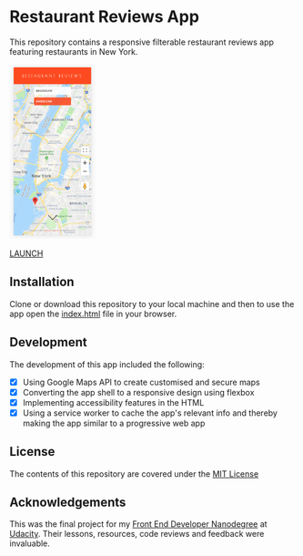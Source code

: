 # Restaurant Reviews App

This repository contains a responsive filterable restaurant reviews app featuring restaurants in New York.

<img src="/img/restaurant-reviews-screenshot.png" alt="screenshot of app" width="30%" height="30%">

[LAUNCH][1]

## Installation

Clone or download this repository to your local machine and then to use the app open the [index.html](index.html) file in your browser.

## Development

The development of this app included the following:

* [x] Using Google Maps API to create customised and secure maps
* [x] Converting the app shell to a responsive design using flexbox
* [x] Implementing accessibility features in the HTML
* [x] Using a service worker to cache the app's relevant info and thereby making the app similar to a progressive web app

## License

The contents of this repository are covered under the [MIT License](LICENSE)

## Acknowledgements

This was the final project for my [Front End Developer Nanodegree][2] at [Udacity][3]. Their lessons, resources, code reviews and feedback were invaluable.

[1]:https://wlabi.github.io/Restaurant-Reviews-Udacity-FEND/
[2]:https://eu.udacity.com/course/front-end-web-developer-nanodegree--nd001
[3]:https://eu.udacity.com/
